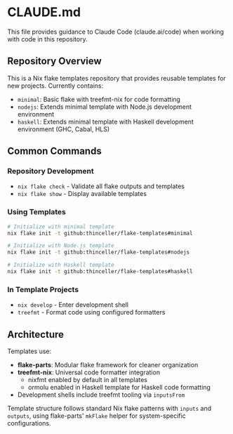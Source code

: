 # CLAUDE.md

This file provides guidance to Claude Code (claude.ai/code) when working with code in this repository.

## Repository Overview

This is a Nix flake templates repository that provides reusable templates for new projects. Currently contains:
- `minimal`: Basic flake with treefmt-nix for code formatting
- `nodejs`: Extends minimal template with Node.js development environment
- `haskell`: Extends minimal template with Haskell development environment (GHC, Cabal, HLS)

## Common Commands

### Repository Development
- `nix flake check` - Validate all flake outputs and templates
- `nix flake show` - Display available templates

### Using Templates
```sh
# Initialize with minimal template
nix flake init -t github:thinceller/flake-templates#minimal

# Initialize with Node.js template
nix flake init -t github:thinceller/flake-templates#nodejs

# Initialize with Haskell template
nix flake init -t github:thinceller/flake-templates#haskell
```

### In Template Projects
- `nix develop` - Enter development shell
- `treefmt` - Format code using configured formatters

## Architecture

Templates use:
- **flake-parts**: Modular flake framework for cleaner organization
- **treefmt-nix**: Universal code formatter integration
  - nixfmt enabled by default in all templates
  - ormolu enabled in Haskell template for Haskell code formatting
- Development shells include treefmt tooling via `inputsFrom`

Template structure follows standard Nix flake patterns with `inputs` and `outputs`, using flake-parts' `mkFlake` helper for system-specific configurations.

